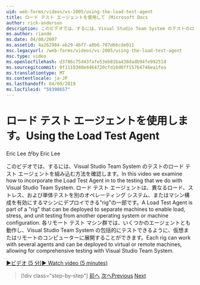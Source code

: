 ```yaml
---
uid: web-forms/videos/vs-2005/using-the-load-test-agent
title: ロード テスト エージェントを使用して |Microsoft Docs
author: rick-anderson
description: このビデオでは、するには、Visual Studio Team System のテストのロード テスト エージェントを組み込む方法を確認します。 ロード テスト エージェントの一部である、'.
ms.author: riande
ms.date: 04/08/2007
ms.assetid: 4a262984-ab29-4bf7-a8b6-707d66cde011
msc.legacyurl: /web-forms/videos/vs-2005/using-the-load-test-agent
msc.type: video
ms.openlocfilehash: d3786c75d43fafe53eb81ba438dadb94fe99251d
ms.sourcegitcommit: 0f1119340e4464720cfd16d0ff15764746ea1fea
ms.translationtype: MT
ms.contentlocale: ja-JP
ms.lasthandoff: 04/09/2019
ms.locfileid: "59398657"
---
```

# <a name="using-the-load-test-agent"></a><span data-ttu-id="baeb3-104">ロード テスト エージェントを使用します。</span><span class="sxs-lookup"><span data-stu-id="baeb3-104">Using the Load Test Agent</span></span>

<span data-ttu-id="baeb3-105">Eric Lee が</span><span class="sxs-lookup"><span data-stu-id="baeb3-105">by Eric Lee</span></span>

<span data-ttu-id="baeb3-106">このビデオでは、するには、Visual Studio Team System のテストのロード テスト エージェントを組み込む方法を確認します。</span><span class="sxs-lookup"><span data-stu-id="baeb3-106">In this video we examine how to incorporate the Load Test Agent in to the testing that we do with Visual Studio Team System.</span></span> <span data-ttu-id="baeb3-107">ロード テスト エージェントは、異なるロード、ストレス、および単体テストを別のオペレーティング システム、またはマシン構成を有効にするマシンにデプロイできる"rig"の一部です。</span><span class="sxs-lookup"><span data-stu-id="baeb3-107">A Load Test Agent is part of a "rig" that can be deployed to separate machines to enable load, stress, and unit testing from another operating system or machine configuration.</span></span> <span data-ttu-id="baeb3-108">各リモート テスト マシン群では、いくつかのエージェントとも動作し、Visual Studio Team System の包括的にテストできるように、仮想またはリモートのコンピューターに展開することができます。</span><span class="sxs-lookup"><span data-stu-id="baeb3-108">Each rig can work with several agents and can be deployed to virtual or remote machines, allowing for comprehensive testing with Visual Studio Team System.</span></span>

[<span data-ttu-id="baeb3-109">&#9654;ビデオ (5 分)</span><span class="sxs-lookup"><span data-stu-id="baeb3-109">&#9654; Watch video (5 minutes)</span></span>](https://channel9.msdn.com/Blogs/ASP-NET-Site-Videos/using-the-load-test-agent)

> [!div class="step-by-step"]
> <span data-ttu-id="baeb3-110">[前へ](the-effects-of-caching.md)
> [次へ](the-effects-of-viewstate.md)</span><span class="sxs-lookup"><span data-stu-id="baeb3-110">[Previous](the-effects-of-caching.md)
[Next](the-effects-of-viewstate.md)</span></span>
